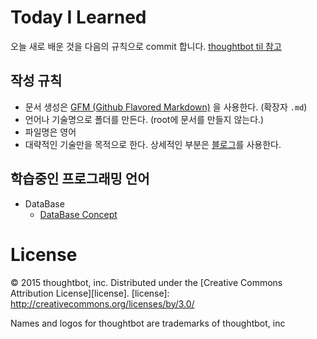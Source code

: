 # Today I Learned

오늘 새로 배운 것을 다음의 규칙으로 commit 합니다. [thoughtbot til 참고](https://github.com/thoughtbot/til)

## 작성 규칙
- 문서 생성은 [GFM (Github Flavored Markdown)](https://help.github.com/articles/github-flavored-markdown/) 을 사용한다. (확장자 `.md`)
- 언어나 기술명으로 폴더를 만든다. (root에 문서를 만들지 않는다.)
- 파일명은 영어
- 대략적인 기술만을 목적으로 한다. 상세적인 부분은 [블로그](https://kdm-korea.github.io/blog/)를 사용한다.

## 학습중인 프로그래밍 언어
- DataBase
    - [DataBase Concept](Database/DataBase_Concept.md)

# License
© 2015 thoughtbot, inc.
Distributed under the [Creative Commons Attribution License][license].
[license]: http://creativecommons.org/licenses/by/3.0/

Names and logos for thoughtbot are trademarks of thoughtbot, inc